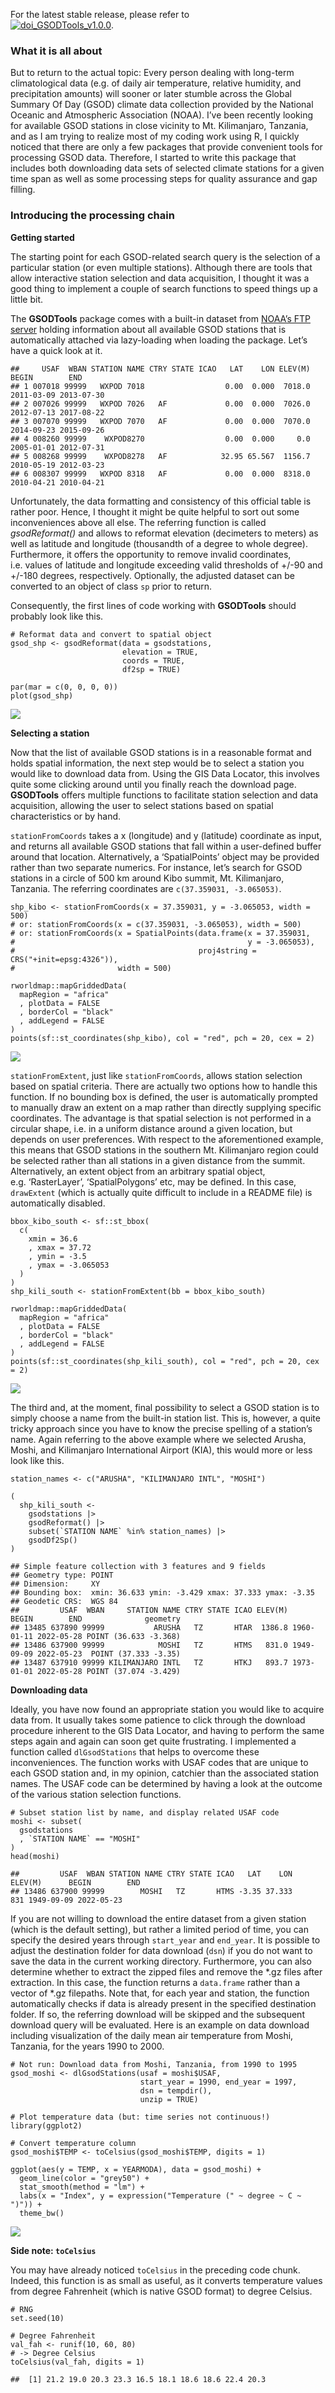 For the latest stable release, please refer to  
[![doi\_GSODTools\_v1.0.0](https://zenodo.org/badge/5994/environmentalinformatics-marburg/GSODTools.png)](http://dx.doi.org/10.5281/zenodo.12217).

### What it is all about

But to return to the actual topic: Every person dealing with long-term
climatological data (e.g. of daily air temperature, relative humidity,
and precipitation amounts) will sooner or later stumble across the
Global Summary Of Day (GSOD) climate data collection provided by the
National Oceanic and Atmospheric Association (NOAA). I’ve been recently
looking for available GSOD stations in close vicinity to Mt.
Kilimanjaro, Tanzania, and as I am trying to realize most of my coding
work using R, I quickly noticed that there are only a few packages that
provide convenient tools for processing GSOD data. Therefore, I started
to write this package that includes both downloading data sets of
selected climate stations for a given time span as well as some
processing steps for quality assurance and gap filling.

### Introducing the processing chain

**Getting started**

The starting point for each GSOD-related search query is the selection
of a particular station (or even multiple stations). Although there are
tools that allow interactive station selection and data acquisition, I
thought it was a good thing to implement a couple of search functions to
speed things up a little bit.

The **GSODTools** package comes with a built-in dataset from [NOAA’s FTP
server](ftp://ftp.ncdc.noaa.gov/pub/data/noaa/isd-history.csv) holding
information about all available GSOD stations that is automatically
attached via lazy-loading when loading the package. Let’s have a quick
look at it.

    ##     USAF  WBAN STATION NAME CTRY STATE ICAO   LAT    LON ELEV(M)      BEGIN        END
    ## 1 007018 99999   WXPOD 7018                  0.00  0.000  7018.0 2011-03-09 2013-07-30
    ## 2 007026 99999   WXPOD 7026   AF             0.00  0.000  7026.0 2012-07-13 2017-08-22
    ## 3 007070 99999   WXPOD 7070   AF             0.00  0.000  7070.0 2014-09-23 2015-09-26
    ## 4 008260 99999    WXPOD8270                  0.00  0.000     0.0 2005-01-01 2012-07-31
    ## 5 008268 99999    WXPOD8278   AF            32.95 65.567  1156.7 2010-05-19 2012-03-23
    ## 6 008307 99999   WXPOD 8318   AF             0.00  0.000  8318.0 2010-04-21 2010-04-21

Unfortunately, the data formatting and consistency of this official
table is rather poor. Hence, I thought it might be quite helpful to sort
out some inconveniences above all else. The referring function is called
*gsodReformat()* and allows to reformat elevation (decimeters to meters)
as well as latitude and longitude (thousandth of a degree to whole
degree). Furthermore, it offers the opportunity to remove invalid
coordinates, i.e. values of latitude and longitude exceeding valid
thresholds of +/-90 and +/-180 degrees, respectively. Optionally, the
adjusted dataset can be converted to an object of class `sp` prior to
return.

Consequently, the first lines of code working with **GSODTools** should
probably look like this.

    # Reformat data and convert to spatial object
    gsod_shp <- gsodReformat(data = gsodstations,
                             elevation = TRUE, 
                             coords = TRUE,
                             df2sp = TRUE)

    par(mar = c(0, 0, 0, 0))
    plot(gsod_shp)

![](figure/gsodReformat-1.png)

**Selecting a station**

Now that the list of available GSOD stations is in a reasonable format
and holds spatial information, the next step would be to select a
station you would like to download data from. Using the GIS Data
Locator, this involves quite some clicking around until you finally
reach the download page. **GSODTools** offers multiple functions to
facilitate station selection and data acquisition, allowing the user to
select stations based on spatial characteristics or by hand.

`stationFromCoords` takes a x (longitude) and y (latitude) coordinate as
input, and returns all available GSOD stations that fall within a
user-defined buffer around that location. Alternatively, a
‘SpatialPoints’ object may be provided rather than two separate
numerics. For instance, let’s search for GSOD stations in a circle of
500 km around Kibo summit, Mt. Kilimanjaro, Tanzania. The referring
coordinates are `c(37.359031, -3.065053)`.

    shp_kibo <- stationFromCoords(x = 37.359031, y = -3.065053, width = 500)
    # or: stationFromCoords(x = c(37.359031, -3.065053), width = 500)
    # or: stationFromCoords(x = SpatialPoints(data.frame(x = 37.359031, 
    #                                                    y = -3.065053), 
    #                                         proj4string = CRS("+init=epsg:4326")), 
    #                       width = 500)

    rworldmap::mapGriddedData(
      mapRegion = "africa"
      , plotData = FALSE
      , borderCol = "black"
      , addLegend = FALSE
    )
    points(sf::st_coordinates(shp_kibo), col = "red", pch = 20, cex = 2)

![](figure/stationFromCoords-1.png)

`stationFromExtent`, just like `stationFromCoords`, allows station
selection based on spatial criteria. There are actually two options how
to handle this function. If no bounding box is defined, the user is
automatically prompted to manually draw an extent on a map rather than
directly supplying specific coordinates. The advantage is that spatial
selection is not performed in a circular shape, i.e. in a uniform
distance around a given location, but depends on user preferences. With
respect to the aforementioned example, this means that GSOD stations in
the southern Mt. Kilimanjaro region could be selected rather than all
stations in a given distance from the summit. Alternatively, an extent
object from an arbitrary spatial object, e.g. ‘RasterLayer’,
‘SpatialPolygons’ etc, may be defined. In this case, `drawExtent` (which
is actually quite difficult to include in a README file) is
automatically disabled.

    bbox_kibo_south <- sf::st_bbox(
      c(
        xmin = 36.6
        , xmax = 37.72
        , ymin = -3.5
        , ymax = -3.065053
      )
    )
    shp_kili_south <- stationFromExtent(bb = bbox_kibo_south)

    rworldmap::mapGriddedData(
      mapRegion = "africa"
      , plotData = FALSE
      , borderCol = "black"
      , addLegend = FALSE
    )
    points(sf::st_coordinates(shp_kili_south), col = "red", pch = 20, cex = 2)

![](figure/stationFromExtent-1.png)

The third and, at the moment, final possibility to select a GSOD station
is to simply choose a name from the built-in station list. This is,
however, a quite tricky approach since you have to know the precise
spelling of a station’s name. Again referring to the above example where
we selected Arusha, Moshi, and Kilimanjaro International Airport (KIA),
this would more or less look like this.

    station_names <- c("ARUSHA", "KILIMANJARO INTL", "MOSHI")

    (
      shp_kili_south <- 
        gsodstations |> 
        gsodReformat() |> 
        subset(`STATION NAME` %in% station_names) |> 
        gsodDf2Sp()
    )

    ## Simple feature collection with 3 features and 9 fields
    ## Geometry type: POINT
    ## Dimension:     XY
    ## Bounding box:  xmin: 36.633 ymin: -3.429 xmax: 37.333 ymax: -3.35
    ## Geodetic CRS:  WGS 84
    ##         USAF  WBAN     STATION NAME CTRY STATE ICAO ELEV(M)      BEGIN        END              geometry
    ## 13485 637890 99999           ARUSHA   TZ       HTAR  1386.8 1960-01-11 2022-05-28 POINT (36.633 -3.368)
    ## 13486 637900 99999            MOSHI   TZ       HTMS   831.0 1949-09-09 2022-05-23  POINT (37.333 -3.35)
    ## 13487 637910 99999 KILIMANJARO INTL   TZ       HTKJ   893.7 1973-01-01 2022-05-28 POINT (37.074 -3.429)

**Downloading data**

Ideally, you have now found an appropriate station you would like to
acquire data from. It usually takes some patience to click through the
download procedure inherent to the GIS Data Locator, and having to
perform the same steps again and again can soon get quite frustrating. I
implemented a function called `dlGsodStations` that helps to overcome
these inconveniences. The function works with USAF codes that are unique
to each GSOD station and, in my opinion, catchier than the associated
station names. The USAF code can be determined by having a look at the
outcome of the various station selection functions.

    # Subset station list by name, and display related USAF code
    moshi <- subset(
      gsodstations
      , `STATION NAME` == "MOSHI"
    )
    head(moshi)

    ##         USAF  WBAN STATION NAME CTRY STATE ICAO   LAT    LON ELEV(M)      BEGIN        END
    ## 13486 637900 99999        MOSHI   TZ       HTMS -3.35 37.333     831 1949-09-09 2022-05-23

If you are not willing to download the entire dataset from a given
station (which is the default setting), but rather a limited period of
time, you can specify the desired years through `start_year` and
`end_year`. It is possible to adjust the destination folder for data
download (`dsn`) if you do not want to save the data in the current
working directory. Furthermore, you can also determine whether to
extract the zipped files and remove the *.gz files after extraction. In
this case, the function returns a `data.frame` rather than a vector of
*.gz filepaths. Note that, for each year and station, the function
automatically checks if data is already present in the specified
destination folder. If so, the referring download will be skipped and
the subsequent download query will be evaluated. Here is an example on
data download including visualization of the daily mean air temperature
from Moshi, Tanzania, for the years 1990 to 2000.

    # Not run: Download data from Moshi, Tanzania, from 1990 to 1995
    gsod_moshi <- dlGsodStations(usaf = moshi$USAF,
                                 start_year = 1990, end_year = 1997,
                                 dsn = tempdir(),
                                 unzip = TRUE)

    # Plot temperature data (but: time series not continuous!)
    library(ggplot2)

    # Convert temperature column
    gsod_moshi$TEMP <- toCelsius(gsod_moshi$TEMP, digits = 1)

    ggplot(aes(y = TEMP, x = YEARMODA), data = gsod_moshi) + 
      geom_line(color = "grey50") + 
      stat_smooth(method = "lm") + 
      labs(x = "Index", y = expression("Temperature (" ~ degree ~ C ~ ")")) +
      theme_bw()

![](figure/dlGsodStations_visualize-1.png)

**Side note: `toCelsius`**

You may have already noticed `toCelsius` in the preceding code chunk.
Indeed, this function is as small as useful, as it converts temperature
values from degree Fahrenheit (which is native GSOD format) to degree
Celsius.

    # RNG
    set.seed(10)

    # Degree Fahrenheit
    val_fah <- runif(10, 60, 80)
    # -> Degree Celsius
    toCelsius(val_fah, digits = 1)

    ##  [1] 21.2 19.0 20.3 23.3 16.5 18.1 18.6 18.6 22.4 20.3
